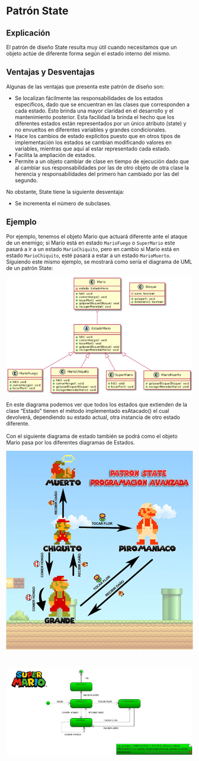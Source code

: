 # Patrón State 

## Explicación

El patrón de diseño State resulta muy útil cuando necesitamos que un objeto actúe de diferente forma según el estado interno del mismo.

## Ventajas y Desventajas

Algunas de las ventajas que presenta este patrón de diseño son:

- Se localizan fácilmente las responsabilidades de los estados específicos, dado que se encuentran en las clases que corresponden a cada estado. Esto brinda una mayor claridad en el desarrollo y el mantenimiento posterior. Esta facilidad la brinda el hecho que los diferentes estados están representados por un único atributo (state) y no envueltos en diferentes variables y grandes condicionales.
- Hace los cambios de estado explícitos puesto que en otros tipos de implementación los estados se cambian modificando valores en variables, mientras que aquí al estar representado cada estado.
- Facilita la ampliación de estados.
- Permite a un objeto cambiar de clase en tiempo de ejecución dado que al cambiar sus responsabilidades por las de otro objeto de otra clase la herencia y responsabilidades del primero han cambiado por las del segundo.

No obstante, State tiene la siguiente desventaja:

- Se incrementa el número de subclases.

## Ejemplo

Por ejemplo, tenemos el objeto Mario que actuará diferente ante el ataque de un enemigo; si Mario está en estado `MarioFuego` o `SuperMario` este pasará a ir a un estado `MarioChiquito`, pero en cambio si Mario está en estado `MarioChiquito`, esté pasará a estar a un estado `MarioMuerto`.  
Siguiendo este mismo ejemplo, se mostrará como sería el diagrama de UML de un patrón State:

![diagrama-uml](diagrama.png)

En este diagrama podemos ver que todos los estados que extienden de la clase “Estado” tienen el método implementado esAtacado() el cual devolverá, dependiendo su estado actual, otra instancia de otro estado diferente.<br><br>
Con el siguiente diagrama de estado también se podrá como el objeto Mario pasa por los diferentes diagramas de Estados.

![image](estados1.png)

<br>

![image](estados2.png)
